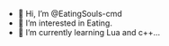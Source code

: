 - 👋 Hi, I’m @EatingSouls-cmd
- 👀 I’m interested in Eating.
- 🌱 I’m currently learning Lua and c++...


<!---
EatingSouls-cmd/EatingSouls-cmd is a ✨ special ✨ repository because its `README.md` (this file) appears on your GitHub profile.
You can click the Preview link to take a look at your changes.
--->
